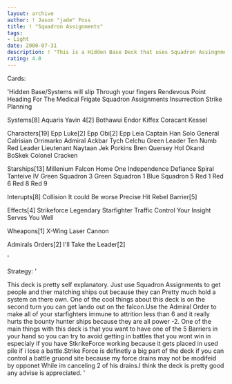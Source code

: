```yaml
---
layout: archive
author: ! Jason "jade" Foss
title: ! "Squadron Assignments"
tags:
- Light
date: 2000-07-31
description: ! "This is a Hidden Base Deck that uses Squadron Assingnments to get ships with there matching pilots on them out."
rating: 4.0
---
```

Cards: 

'Hidden Base/Systems will slip Through your fingers
Rendevous Point
Heading For The Medical Frigate
Squadron Assignments
Insurrection
Strike Planning

Systems[8]
Aquaris
Yavin 4[2]
Bothawui
Endor
Kiffex
Coracant
Kessel

Characters[19]
Epp Luke[2]
Epp Obi[2]
Epp Leia
Captain Han Solo
General Calrisian
Orrimarko
Admiral Ackbar
Tych Celchu
Green Leader
Ten Numb
Red Leader
Lieutenant Naytaan
Jek Porkins
Bren Quersey
Hol Okand
BoSkek
Colonel Cracken

Starships[13]
Millenium Falcon
Home One
Independence
Defiance
Spiral
Tanteive IV
Green Squadron 3
Green Squadron 1
Blue Squadron 5
Red 1
Red 6
Red 8
Red 9

Interupts[8]
Collision
It could Be worse
Precise Hit
Rebel Barrier[5]

Effects[4]
Strikeforce
Legendary Starfighter
Traffic Control
Your Insight Serves You Well

Wheapons[1]
X-Wing Laser Cannon

Admirals Orders[2]
I'll Take the Leader[2]












'

Strategy: '

This deck is pretty self explanatory. Just use Squadron Assignments to get people and ther matching ships out  because they can Pretty much hold a system on there own. One of the cool things about this deck is on the second turn you can get lando out on the falcon.Use the Admiral Order to make all of your starfighters immune to attrition less than 6 and it really hurts the bounty hunter ships because they are all power -2.
One of the main things with this deck is that you want to have one of the 5 Barriers in your hand so you can try to avoid getting in battles that you wont win in especialy if you have StkrikeForce working because it gets placed in used pile if i lose a battle.Strike Force is definetly a big part of the deck if you can control a battle gruond site because my force drains may not be modifeid by opponet While im canceling 2 of his drains.I think the deck is pretty good any advise is appreciated.
'